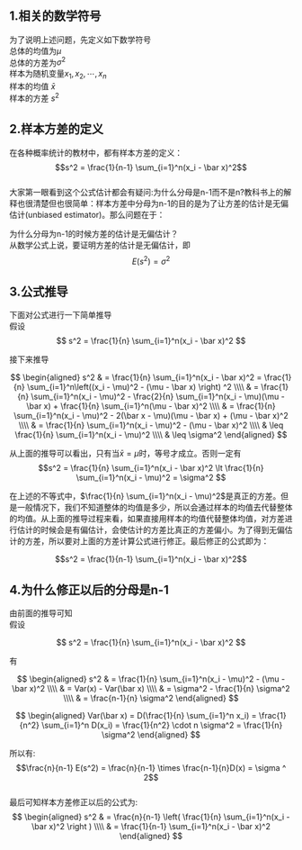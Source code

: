## 1.相关的数学符号
为了说明上述问题，先定义如下数学符号  
总体的均值为$\mu$  
总体的方差为$\sigma^2$  
样本为随机变量$x_1, x_2, \cdots, x_n$  
样本的均值 $\bar x$  
样本的方差 $s^2$  

## 2.样本方差的定义
在各种概率统计的教材中，都有样本方差的定义：  
$$s^2 = \frac{1}{n-1} \sum_{i=1}^n(x_i - \bar x)^2$$  
大家第一眼看到这个公式估计都会有疑问:为什么分母是n-1而不是n?教科书上的解释也很清楚但也很简单：样本方差中分母为n-1的目的是为了让方差的估计是无偏估计(unbiased estimator)。那么问题在于：  

为什么分母为n-1的时候方差的估计是无偏估计？  
从数学公式上说，要证明方差的估计是无偏估计，即  
$$E(s^2) = \sigma^2$$  

## 3.公式推导
下面对公式进行一下简单推导  
假设  
$$
s^2  = \frac{1}{n}  \sum_{i=1}^n(x_i - \bar x)^2
$$  

接下来推导  

$$
\begin{aligned}
s^2  & = \frac{1}{n}  \sum_{i=1}^n(x_i - \bar x)^2 =  \frac{1}{n}  \sum_{i=1}^n\left((x_i - \mu)^2 - (\mu - \bar x) \right) ^2 \\\\
& = \frac{1}{n}  \sum_{i=1}^n(x_i - \mu)^2 - \frac{2}{n} \sum_{i=1}^n(x_i - \mu)(\mu - \bar x) + \frac{1}{n}  \sum_{i=1}^n(\mu - \bar x)^2 \\\\ 
& =  \frac{1}{n}  \sum_{i=1}^n(x_i - \mu)^2 - 2(\bar x - \mu)(\mu - \bar x) + (\mu - \bar x)^2 \\\\
& = \frac{1}{n}  \sum_{i=1}^n(x_i - \mu)^2 - (\mu - \bar x)^2 \\\\
& \leq  \frac{1}{n}  \sum_{i=1}^n(x_i - \mu)^2 \\\\
&  \leq \sigma^2
\end{aligned}
$$  

从上面的推导可以看出，只有当$\bar x = \mu$时，等号才成立。否则一定有  
$$s^2 = \frac{1}{n}  \sum_{i=1}^n(x_i - \bar x)^2   \lt \frac{1}{n}  \sum_{i=1}^n(x_i - \mu)^2 =  \sigma^2 $$  


在上述的不等式中，$\frac{1}{n}  \sum_{i=1}^n(x_i - \mu)^2$是真正的方差。但是一般情况下，我们不知道整体的均值是多少，所以会通过样本的均值去代替整体的均值。从上面的推导过程来看，如果直接用样本的均值代替整体均值，对方差进行估计的时候会是有偏估计，会使估计的方差比真正的方差偏小。为了得到无偏估计的方差，所以要对上面的方差计算公式进行修正。最后修正的公式即为：  

$$s^2 = \frac{1}{n-1} \sum_{i=1}^n(x_i - \bar x)^2$$  

## 4.为什么修正以后的分母是n-1
由前面的推导可知  
假设  

$$
s^2  = \frac{1}{n}  \sum_{i=1}^n(x_i - \bar x)^2
$$  

有  

$$
\begin{aligned}
s^2  & =  \frac{1}{n}  \sum_{i=1}^n(x_i - \mu)^2 - (\mu - \bar x)^2 \\\\
& = Var(x) - Var(\bar x) \\\\
& = \sigma^2 - \frac{1}{n}  \sigma^2  \\\\
& = \frac{n-1}{n}  \sigma^2
\end{aligned}
$$  



$$
\begin{aligned}
Var(\bar x)  = D(\frac{1}{n} \sum_{i=1}^n x_i) = \frac{1}{n^2} \sum_{i=1}^n D(x_i) = \frac{1}{n^2} \cdot n \sigma^2 = \frac{1}{n}  \sigma^2 
\end{aligned}
$$  


所以有:  
$$\frac{n}{n-1} E(s^2) = \frac{n}{n-1} \times \frac{n-1}{n}D(x) = \sigma ^ 2$$  
最后可知样本方差修正以后的公式为:  
$$
\begin{aligned}
s^2 & = \frac{n}{n-1} \left( \frac{1}{n}  \sum_{i=1}^n(x_i - \bar x)^2 \right ) \\\\
& = \frac{1}{n-1} \sum_{i=1}^n(x_i - \bar x)^2
\end{aligned}
$$